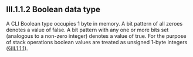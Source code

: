 ## III.1.1.2 Boolean data type

A CLI Boolean type occupies 1 byte in memory. A bit pattern of all zeroes denotes a value of false. A bit pattern with any one or more bits set (analogous to a non-zero integer) denotes a value of true. For the purpose of stack operations boolean values are treated as unsigned 1-byte integers (§[III.1.1.1](#todo-missing-hyperlink)).
